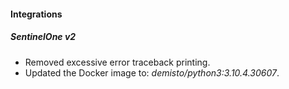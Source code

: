 
#### Integrations
##### SentinelOne v2
- Removed excessive error traceback printing.
- Updated the Docker image to: *demisto/python3:3.10.4.30607*.

